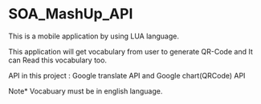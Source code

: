 # SOA_MashUp_API

This is a mobile application by using LUA language.

This application will get vocabulary from user to generate QR-Code and It can Read this vocabulary too.

API in this project : Google translate API and Google chart(QRCode) API

Note*  Vocabuary must be in english language. 
